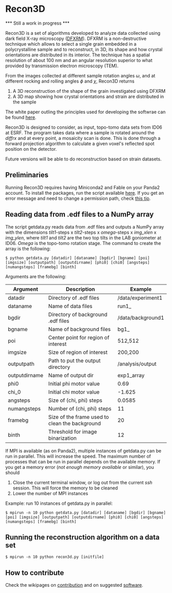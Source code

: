 # Recon3D

*** Still a work in progress ***

Recon3D is a set of algorithms developed to analyze data collected using dark field X-ray microscopy ([DFXRM](https://www.nature.com/articles/ncomms7098)). DFXRM is a non-destructive technique which allows to select a single grain embedded in a polycrystalline sample and to reconstruct, in 3D, its shape and how crystal orientations are distributed in its interior. The technique has a spatial resolution of about 100 nm and an angular resolution superior to what provided by transmission electron microscopy (TEM).

From the images collected at different sample rotation angles $\omega$, and at different rocking and rolling angles $\phi$ and $\chi$, Recon3D returns
1. A 3D reconstruction of the shape of the grain investigated using DFXRM
2. A 3D map showing how crystal orientations and strain are distributed in the sample

The white paper outling the principles used for developing the softwrae can be found [here](https://github.com/acjak/Recon3D/raw/master/dfxm.pdf).

Recon3D is designed to consider, as input, topo-tomo data sets from ID06 at ESRF. The program takes data where a sample is rotated around the *diffrx* and at every point, a mosaicity scan is done. This is done through a forward projection algorithm to calculate a given voxel's reflected spot position on the detector.

Future versions will be able to do reconstruction based on strain datasets.

## Preliminaries

Running Recon3D requires having Miniconda2 and Fable on your Panda2 account. To install the packages, run the script available [here](https://github.com/acjak/fable-install). If you get an error message and need to change a permission path, check [this tip](http://stackoverflow.com/questions/35246386/conda-command-not-found).

## Reading data from .edf files to a NumPy array

The script getdata.py reads data from .edf files and outputs a NumPy array with the dimensions *tilt1*-steps x *tilt2*-steps x *omega*-steps x *img_xlen* x *img_ylen*, where *tilt1* and *tilt2* are the two top tilts in the LAB goniometer at ID06. *Omega* is the topo-tomo rotation stage. The command to create the array is the following:

```
$ python getdata.py [datadir] [dataname] [bgdir] [bgname] [poi] [imgsize] [outputpath] [outputdirname] [phi0] [chi0] [angsteps] [numangsteps] [framebg] [binth]
```

Arguments are the following:

| Argument | Description | Example |
| ------------- | ----------- | ----------- |
| datadir      | Directory of .edf files | /data/experiment1 |
| dataname     | Name of data files | run1_ |
| bgdir     | Directory of background .edf files | /data/background1 |
| bgname     | Name of background files | bg1_ |
| poi     | Center point for region of interest | 512,512 |
| imgsize     | Size of region of interest | 200,200 |
| outputpath     | Path to put the output directory | /analysis/output |
| outputdirname     | Name of output dir | exp1_array |
| phi0     | Initial phi motor value | 0.69 |
| chi_0    | Initial chi motor value | -1.625 |
| angsteps     | Size of (chi, phi) steps | 0.0585 |
| numangsteps    | Number of (chi, phi) steps | 11 |
| framebg    | Size of the frame used to clean the background | 20 |
| binth | Threshold for image binarization | 12 |

If MPI is available (as on Panda2), multiple instances of getdata.py can be run in parallel. This will increase the speed. The maximum number of processes that can be run in parallel depends on the available memory. If you get a memory error (*not enough memory available* or similar), you should
1.  Close the current terminal window, or log out from the current *ssh* session. This will force the memory to be cleaned
2. Lower the number of MPI instances

Example: run 10 instances of getdata.py in parallel:

```
$ mpirun -n 10 python getdata.py [datadir] [dataname] [bgdir] [bgname] [poi] [imgsize] [outputpath] [outputdirname] [phi0] [chi0] [angsteps] [numangsteps] [framebg] [binth]
```

## Running the reconstruction algorithm on a data set

```
$ mpirun -n 10 python recon3d.py [initfile]
```

## How to contribute

Check the wikipages on [contribution](https://github.com/albusdemens/Recon3D/wiki/How-to-contribute) and on suggested [software](https://github.com/albusdemens/Recon3D/wiki/Suggested-software-tools).

